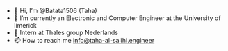 - 👋 Hi, I’m @Batata1506 (Taha)
- 🌱 I’m currently an Electronic and Computer Engineer at the University of limerick
- 💼 Intern at Thales group Nederlands 
- 📫 How to reach me info@taha-al-salihi.engineer 

<!---
Batata1506/Batata1506 is a ✨ special ✨ repository because its `README.md` (this file) appears on your GitHub profile.
You can click the Preview link to take a look at your changes.
--->
